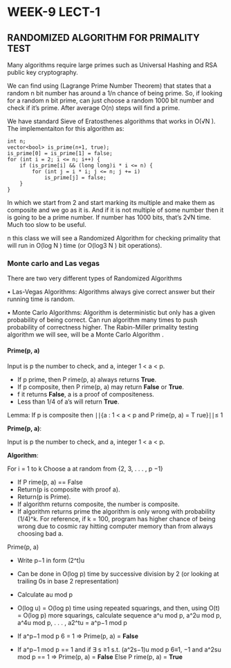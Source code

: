 
# WEEK-9 LECT-1

## RANDOMIZED ALGORITHM FOR PRIMALITY TEST

Many algorithms require large primes such as Universal Hashing and RSA public key cryptography.

We can find using (Lagrange Prime Number Theorem) that states that a random n bit
number has around a 1/n chance of being prime. So, if looking for a
random n bit prime, can just choose a random 1000 bit number and
check if it’s prime. After average O(n) steps will find a prime.

We have standard Sieve of Eratosthenes algorithms that works in O(√N ). The implementaiton for this algorithm as:
```
int n;
vector<bool> is_prime(n+1, true);
is_prime[0] = is_prime[1] = false;
for (int i = 2; i <= n; i++) {
    if (is_prime[i] && (long long)i * i <= n) {
        for (int j = i * i; j <= n; j += i)
            is_prime[j] = false;
    }
}
```
In which we start from 2 and start marking its multiple and make them as composite and we go as it is. And if it is not multiple of some number then it is going to be a prime number.
If number has 1000 bits, that’s 2√N time. Much too slow to be useful.

n this class we will see a Randomized Algorithm for checking primality
that will run in O(log N ) time (or O(log3 N ) bit operations).

### Monte carlo and Las vegas

There are two very different types of Randomized Algorithms

• Las-Vegas Algorithms: Algorithms always give correct answer but their running time is random.

• Monte Carlo Algorithms: Algorithm is deterministic but
only has a given probability of being correct. Can run algorithm many times to push probability of
correctness higher. The Rabin-Miller primality testing algorithm we will see,
will be a Monte Carlo Algorithm .

 #### Prime(p, a)

Input is p the number to check, and a, integer 1 < a < p.

- If p prime, then P rime(p, a) always returns **True**.
- If p composite, then P rime(p, a) may return **False** or **True**.
- f it returns **False**, a is a proof of compositeness.
- Less than 1/4 of a’s will return **True**.

Lemma: If p is composite then
∣∣{a : 1 < a < p and P rime(p, a) = T rue}∣∣≤ 1

**Prime(p, a)**:

Input is p the number to check, and a, integer 1 < a < p.

**Algorithm**:

For i = 1 to k
Choose a at random from {2, 3, . . . , p −1}

- If P rime(p, a) == False
- Return(p is composite with proof a).
- Return(p is Prime).
- If algorithm returns composite, the number is composite.
- If algorithm returns prime the algorithm is only wrong with probability (1/4)^k.
For reference, if k = 100, program has higher chance of being
wrong due to cosmic ray hitting computer memory than from always choosing bad a.

Prime(p, a)
- Write p−1 in form (2^t)u
- Can be done in O(log p) time by successive division by 2 (or looking at trailing 0s in base 2 representation)
- Calculate au mod p
- O(log u) = O(log p) time using repeated squarings, and then, using O(t) = O(log p) more squarings, calculate sequence
  a^u mod p, a^2u mod p, a^4u mod p, . . . , a2^tu = a^p−1 mod p

- If a^p−1 mod p 6 = 1 ⇒ Prime(p, a) = **False**

- If a^p−1 mod p == 1 and if ∃ s ≥1 s.t. (a^2s−1)u mod p 6≡1, −1 and a^2su mod p == 1
⇒ Prime(p, a) = **False**
  Else P rime(p, a) = **True**
